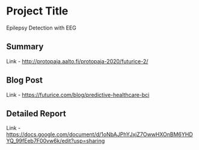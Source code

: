 # Project Title

Epilepsy Detection with EEG

## Summary
Link - http://protopaja.aalto.fi/protopaja-2020/futurice-2/

## Blog Post
Link - https://futurice.com/blog/predictive-healthcare-bci

## Detailed Report
Link - https://docs.google.com/document/d/1oNbAJPhYJxjZ7OwwHXOnBM6YHDYQ_99fEeb7F00vw6k/edit?usp=sharing
